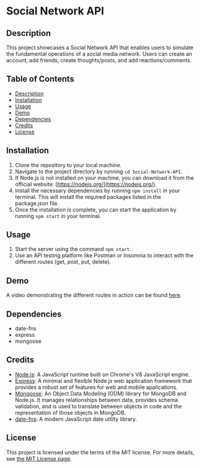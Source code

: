 # Social Network API

## Description

This project showcases a Social Network API that enables users to simulate the fundamental operations of a social media network. Users can create an account, add friends, create thoughts/posts, and add reactions/comments.

## Table of Contents

- [Description](#description)
- [Installation](#installation)
- [Usage](#usage)
- [Demo](#demo)
- [Dependencies](#dependencies)
- [Credits](#credits)
- [License](#license)

## Installation

1. Clone the repository to your local machine.
2. Navigate to the project directory by running `cd Social-Network-API`.
3. If Node.js is not installed on your machine, you can download it from the official website: [https://nodejs.org/](https://nodejs.org/).
4. Install the necessary dependencies by running `npm install` in your terminal. This will install the required packages listed in the package.json file.
5. Once the installation is complete, you can start the application by running `npm start` in your terminal.

## Usage

1. Start the server using the command `npm start`.
2. Use an API testing platform like Postman or Insomnia to interact with the different routes (get, post, put, delete).

## Demo

A video demonstrating the different routes in action can be found [here](<insert link here>).

## Dependencies

- date-fns
- express
- mongoose

## Credits

- [Node.js](https://nodejs.org/): A JavaScript runtime built on Chrome's V8 JavaScript engine.
- [Express](https://expressjs.com/): A minimal and flexible Node.js web application framework that provides a robust set of features for web and mobile applications.
- [Mongoose](https://mongoosejs.com/): An Object Data Modeling (ODM) library for MongoDB and Node.js. It manages relationships between data, provides schema validation, and is used to translate between objects in code and the representation of those objects in MongoDB.
- [date-fns](https://date-fns.org/): A modern JavaScript date utility library.

## License

This project is licensed under the terms of the MIT license. For more details, see [the MIT License page](https://opensource.org/licenses/MIT).